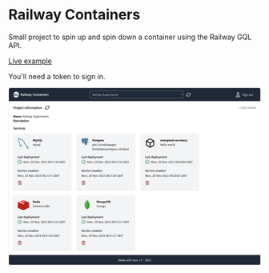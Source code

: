 # Railway Containers

Small project to spin up and spin down a container using the Railway GQL API.

[Live example](https://railway-containers.up.railway.app/)

You'll need a token to sign in.

![Demo](demo.png)
